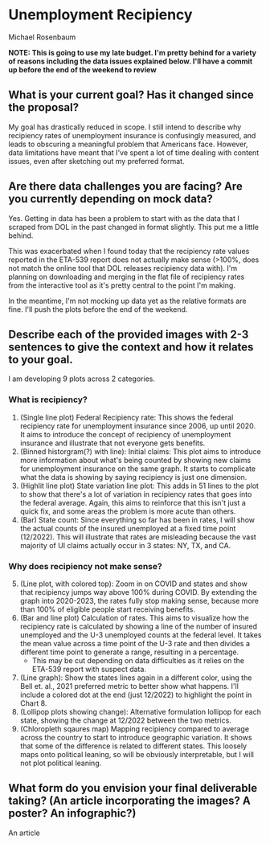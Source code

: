 # Unemployment Recipiency
Michael Rosenbaum

**NOTE: This is going to use my late budget. I'm pretty behind for a variety of reasons including the data issues explained below. I'll have a commit up before the end of the weekend to review**

## What is your current goal? Has it changed since the proposal?
My goal has drastically reduced in scope. I still intend to describe why recipiency rates of unemployment insurance is confusingly measured, and leads to obscuring a meaningful problem that Americans face. However, data limitations have meant that I've spent a lot of time dealing with content issues, even after sketching out my preferred format.

## Are there data challenges you are facing? Are you currently depending on mock data?
Yes. Getting in data has been a problem to start with as the data that I scraped from DOL in the past changed in format slightly. This put me a little behind.

This was exacerbated when I found today that the recipiency rate values reported in the ETA-539 report does not actually make sense (>100%, does not match the online tool that DOL releases recipiency data with). I'm planning on downloading and merging in the flat file of recipiency rates from the interactive tool as it's pretty central to the point I'm making. 

In the meantime, I'm not mocking up data yet as the relative formats are fine. I'll push the plots before the end of the weekend.

## Describe each of the provided images with 2-3 sentences to give the context and how it relates to your goal.
I am developing 9 plots across 2 categories.

### What is recipiency?
1. (Single line plot) Federal Recipiency rate: This shows the federal recipiency rate for unemployment insurance since 2006, up until 2020. It aims to introduce the concept of recipiency of unemployment insurance and illustrate that not everyone gets benefits.
2. (Binned historgram(?) with line): Initial claims: This plot aims to introduce more information about what's being counted by showing new claims for unemployment insurance on the same graph. It starts to complicate what the data is showing by saying recipiency is just one dimension.
3. (Highlit line plot) State variation line plot: This adds in 51 lines to the plot to show that there's a lot of variation in recipiency rates that goes into the federal average. Again, this aims to reinforce that this isn't just a quick fix, and some areas the problem is more acute than others.
4. (Bar) State count: Since everything so far has been in rates, I will show the actual counts of the insured unemployed at a fixed time point (12/2022). This will illustrate that rates are misleading because the vast majority of UI claims actually occur in 3 states: NY, TX, and CA.

### Why does recipiency not make sense?
5. (Line plot, with colored top): Zoom in on COVID and states and show that recipiency jumps way above 100% during COVID. By extending the graph into 2020-2023, the rates fully stop making sense, because more than 100% of eligible people start receiving benefits.
6. (Bar and line plot) Calculation of rates. This aims to visualize how the recipiency rate is calculated by showing a line of the number of insured unemployed and the U-3 unemployed counts at the federal level. It takes the mean value across a time point of the U-3 rate and then divides a different time point to generate a range, resulting in a percentage.
    - This may be cut depending on data difficulties as it relies on the ETA-539 report with suspect data.
7. (Line graph): Show the states lines again in a different color, using the Bell et. al., 2021 preferred metric to better show what happens. I'll include a colored dot at the end (just 12/2022) to highlight the point in Chart 8.
8. (Lollipop plots showing change): Alternative formulation lollipop for each state, showing the change at 12/2022 between the two metrics. 
9. (Chloropleth sqaures map) Mapping recipiency compared to average across the country to start to introduce geographic variation. It shows that some of the difference is related to different states. This loosely maps onto political leaning, so will be obviously interpretable, but I will not plot political leaning.

## What form do you envision your final deliverable taking? (An article incorporating the images? A poster? An infographic?)
An article